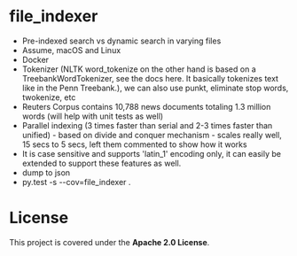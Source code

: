 # file_indexer

- Pre-indexed search vs dynamic search in varying files
- Assume, macOS and Linux
- Docker
- Tokenizer (NLTK word_tokenize on the other hand is based on a TreebankWordTokenizer, see the docs here. It basically tokenizes text like in the Penn Treebank.), we can also use punkt, eliminate stop words, twokenize, etc
- Reuters Corpus contains 10,788 news documents totaling 1.3 million words (will help with unit tests as well)
- Parallel indexing (3 times faster than serial and 2-3 times faster than unified) - based on divide and conquer mechanism - scales really well, 15 secs to 5 secs, left them commented to show how it works
- It is case sensitive and supports 'latin_1' encoding only, it can easily be extended to support these features as well.
- dump to json
- py.test -s --cov=file_indexer .

# License

This project is covered under the **Apache 2.0 License**.
